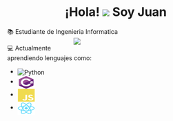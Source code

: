 <h1 align="center">¡Hola! <img src="https://media.giphy.com/media/hvRJCLFzcasrR4ia7z/giphy.gif" width="30px"> Soy Juan</h1>
📚 Estudiante de Ingenieria Informatica 
<img align="right" src="https://user-images.githubusercontent.com/6164326/114714055-1e627400-9d08-11eb-98c0-cb99275c61d3.png" width="350"/>

💻 Actualmente aprendiendo lenguajes como: 

* <img align="center" alt="Python" height="30" width="40" src="https://cdn.jsdelivr.net/gh/devicons/devicon/icons/python/python-original.svg">
* <img align="center" alt="Csharp" height="30" width="40" src="https://raw.githubusercontent.com/devicons/devicon/master/icons/csharp/csharp-original.svg">
* <img align="center" alt="Js" height="30" width="40" src="https://raw.githubusercontent.com/devicons/devicon/master/icons/javascript/javascript-plain.svg">
* <img align="center" alt="React" height="30" width="40" src="https://raw.githubusercontent.com/devicons/devicon/master/icons/react/react-original.svg">



<!--
**JTejad/JTejad** is a ✨ _special_ ✨ repository because its `README.md` (this file) appears on your GitHub profile.

Here are some ideas to get you started:

- 🔭 I’m currently working on ...
- 🌱 I’m currently learning ...
- 👯 I’m looking to collaborate on ...
- 🤔 I’m looking for help with ...
- 💬 Ask me about ...
- 📫 How to reach me: ...
- 😄 Pronouns: ...
- ⚡ Fun fact: ...
-->
